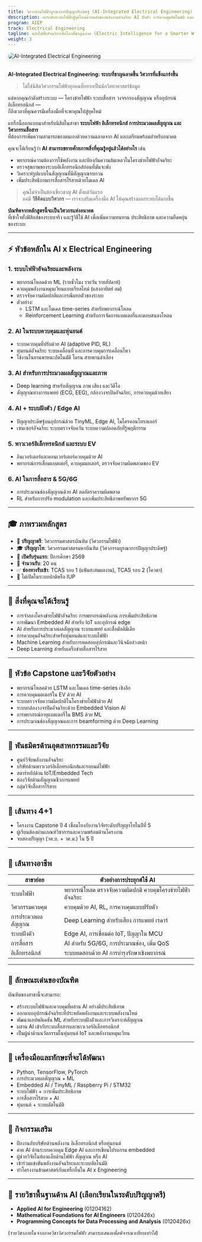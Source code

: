 ```yaml
---
title: วิศวกรรมไฟฟ้าบูรณาการปัญญาประดิษฐ์ (AI-Integrated Electrical Engineering)
description: ยกระดับระบบไฟฟ้าสู่ยุคใหม่ด้วยพลังของพลังงานอัจฉริยะ AI ฝังตัว การควบคุมอัตโนมัติ และการสื่อสารอัจฉริยะ
program: AIEP
track: Electrical Engineering
tagline: พลังไฟฟ้าอัจฉริยะเพื่อโลกที่ชาญฉลาด (Electric Intelligence for a Smarter World.)
weight: 3
---
```


<img src="/img/banners/electrical-hero.png"
     alt="AI-Integrated Electrical Engineering"
     style="max-width: 100%; height: auto; margin: 0 0 2rem 0; border-radius: 1rem; box-shadow: 0 6px 12px rgba(0,0,0,0.1); display: block;" />


**AI-Integrated Electrical Engineering: ระบบที่ชาญฉลาดขึ้น วิศวกรที่แข็งแกร่งขึ้น**

> ไม่ใช่นิสิตวิศวกรรมไฟฟ้าทุกคนที่อยากเป็นนักวิทยาศาสตร์ข้อมูล

แต่หากคุณกำลังสร้างระบบ — โครงข่ายไฟฟ้า ระบบสื่อสาร วงจรกรองสัญญาณ หรืออุปกรณ์อิเล็กทรอนิกส์ —  
ก็ถึงเวลาที่คุณควรมีเครื่องมือที่จะพาคุณไปสู่ยุคใหม่

แทร็กนี้ออกแบบมาสำหรับนิสิตในสาขา **ระบบไฟฟ้า อิเล็กทรอนิกส์ การประมวลผลสัญญาณ และวิศวกรรมสื่อสาร**  
ที่ต้องการเพิ่มความสามารถของตนเองด้วยความฉลาดจาก AI และเตรียมพร้อมสำหรับอนาคต

คุณจะได้เรียนรู้ว่า **AI สามารถขยายศักยภาพสิ่งที่คุณรู้อยู่แล้วได้อย่างไร** เช่น

- พยากรณ์ความต้องการใช้พลังงาน และป้องกันความล้มเหลวในโครงข่ายไฟฟ้าอัจฉริยะ  
- ตรวจสุขภาพของระบบอิเล็กทรอนิกส์ก่อนที่มันจะพัง  
- วิเคราะห์รูปแบบในสัญญาณที่มีสัญญาณรบกวน  
- เพิ่มประสิทธิภาพการสื่อสารไร้สายด้วยโมเดล AI

> คุณไม่จำเป็นต้องเชี่ยวชาญ AI ตั้งแต่วันแรก  
> แค่มี **วิธีคิดแบบวิศวกร** — เราจะเสริมเครื่องมือ AI ให้คุณสร้างผลกระทบได้มากขึ้น

**บัณฑิตจากหลักสูตรนี้จะเป็นวิศวกรแห่งอนาคต**  
ที่เข้าใจทั้งฟิสิกส์ของระบบจริง และรู้วิธีใช้ AI เพื่อเพิ่มความทนทาน ประสิทธิภาพ และความยืดหยุ่นของระบบ

---

## ⚡ หัวข้อหลักใน AI x Electrical Engineering

### 1. ระบบไฟฟ้าอัจฉริยะและพลังงาน

- พยากรณ์โหลดด้วย ML (รายชั่วโมง รายวัน รายสัปดาห์)  
- ควบคุมพลังงานหมุนเวียนแบบเรียลไทม์ (แสงอาทิตย์ ลม)  
- ตรวจจับความผิดปกติและกรณีแยกตัวของระบบ  
- ตัวอย่าง:  
  - LSTM และโมเดล time-series สำหรับพยากรณ์โหลด  
  - Reinforcement Learning สำหรับการจัดการแบตเตอรี่และตอบสนองโหลด

### 2. AI ในระบบควบคุมและหุ่นยนต์

- ระบบควบคุมที่ปรับด้วย AI (adaptive PID, RL)  
- หุ่นยนต์อัจฉริยะ ระบบเคลื่อนที่ และการควบคุมการเคลื่อนไหว  
- ใช้งานในยานพาหนะอัตโนมัติ โดรน สายพานลำเลียง

### 3. AI สำหรับการประมวลผลสัญญาณและภาพ

- Deep learning สำหรับสัญญาณ ภาพ เสียง และวิดีโอ  
- สัญญาณทางการแพทย์ (ECG, EEG), กล้องวงจรปิดอัจฉริยะ, การควบคุมด้วยเสียง

### 4. AI + ระบบฝังตัว / Edge AI

- ปัญญาประดิษฐ์บนอุปกรณ์ด้วย TinyML, Edge AI, ไมโครคอนโทรลเลอร์  
- เซนเซอร์อัจฉริยะ ระบบตรวจจับควัน ระบบความปลอดภัยที่รู้พฤติกรรม

### 5. พาวเวอร์อิเล็กทรอนิกส์ และระบบ EV

- อินเวอร์เตอร์และคอนเวอร์เตอร์ควบคุมด้วย AI  
- พยากรณ์การเสื่อมแบตเตอรี่, ควบคุมมอเตอร์, ตรวจจับความผิดพลาดของ EV

### 6. AI ในการสื่อสาร & 5G/6G

- การประมาณช่องสัญญาณด้วย AI ลดอัตราความผิดพลาด  
- RL สำหรับการปรับ modulation และเพิ่มประสิทธิภาพทรัพยากร 5G

---

## 🎓 ภาพรวมหลักสูตร

- 🏫 **ปริญญาตรี**: วิศวกรรมศาสตรบัณฑิต (วิศวกรรมไฟฟ้า)  
- 🎓 **ปริญญาโท**: วิศวกรรมศาสตรมหาบัณฑิต (วิศวกรรมบูรณาการปัญญาประดิษฐ์)  
- 📅 **เปิดรับรุ่นแรก**: ปีการศึกษา 2569  
- 👥 **จำนวนรับ**: 20 คน  
- ✅ **ช่องทางรับเข้า**: TCAS รอบ 1 (แฟ้มสะสมผลงาน), TCAS รอบ 2 (โควตา)  
- 🚫 ไม่เปิดในระบบปกติหรือ IUP

---

## 🧠 สิ่งที่คุณจะได้เรียนรู้

- การจำลองโครงข่ายไฟฟ้าอัจฉริยะ การพยากรณ์พลังงาน การเพิ่มประสิทธิภาพ  
- การพัฒนา Embedded AI สำหรับ IoT และอุปกรณ์ edge  
- AI สำหรับการประมวลผลสัญญาณ ระบบแพทย์ และสื่อมัลติมีเดีย  
- การควบคุมอัจฉริยะสำหรับหุ่นยนต์และระบบไฟฟ้า  
- Machine Learning สำหรับการทดสอบอุปกรณ์และวินิจฉัยล่วงหน้า  
- Deep Learning สำหรับเครือข่ายสื่อสารไร้สาย

---

## 🧪 หัวข้อ Capstone และวิจัยตัวอย่าง

- พยากรณ์โหลดด้วย LSTM และโมเดล time-series เชิงลึก  
- การควบคุมมอเตอร์ใน EV ด้วย AI  
- ระบบตรวจจับความผิดปกติในโครงข่ายไฟฟ้าด้วย AI  
- ระบบกล้องวงจรปิดอัจฉริยะด้วย Embedded Vision AI  
- การพยากรณ์อายุแบตเตอรี่ใน BMS ด้วย ML  
- การประมาณช่องสัญญาณและการ beamforming ด้วย Deep Learning

---

## 🤝 พันธมิตรด้านอุตสาหกรรมและวิจัย

- ศูนย์วิจัยพลังงานอัจฉริยะ  
- บริษัทด้านพาวเวอร์อิเล็กทรอนิกส์และรถยนต์ไฟฟ้า  
- สตาร์ทอัปด้าน IoT/Embedded Tech  
- ห้องวิจัยด้านสัญญาณชีวการแพทย์  
- กลุ่มวิจัยสื่อสารไร้สาย

---

## 🔄 เส้นทาง 4+1

- โครงงาน Capstone ปี 4 เชื่อมโยงกับงานวิจัยระดับปริญญาโทในปีที่ 5  
- ผู้เรียนต้องผ่านเกณฑ์วิชาการและความพร้อมด้านโครงงาน  
- จบสองปริญญา (วศ.บ. + วศ.ม.) ใน 5 ปี

---

## 🧭 เส้นทางอาชีพ

| สาขาย่อย              | ตัวอย่างการประยุกต์ใช้ AI                              |
|------------------------|----------------------------------------------------------|
| ระบบไฟฟ้า             | พยากรณ์โหลด ตรวจจับความผิดปกติ ควบคุมโครงข่ายไฟฟ้าอัจฉริยะ |
| วิศวกรรมควบคุม        | ควบคุมด้วย AI, RL, การควบคุมแบบปรับตัว                   |
| การประมวลผลสัญญาณ     | Deep Learning สำหรับเสียง การแพทย์ เรดาร์               |
| ระบบฝังตัว            | Edge AI, การเชื่อมต่อ IoT, ปัญญาใน MCU                  |
| การสื่อสาร             | AI สำหรับ 5G/6G, การประมาณช่อง, เพิ่ม QoS               |
| อิเล็กทรอนิกส์         | ระบบทดสอบด้วย AI การบำรุงรักษาเชิงพยากรณ์               |

---

## 🌟 ลักษณะเด่นของบัณฑิต

บัณฑิตของสาขานี้จะสามารถ:

- สร้างระบบไฟฟ้าและควบคุมที่ผสาน AI อย่างมีประสิทธิภาพ  
- ออกแบบอุปกรณ์อัจฉริยะที่ประหยัดพลังงานและระบบพลังงานใหม่  
- พัฒนาแอปพลิเคชัน ML สำหรับระบบฝังตัวและการวิเคราะห์สัญญาณ  
- ผสาน AI เข้ากับระบบสื่อสารและพาวเวอร์อิเล็กทรอนิกส์  
- เป็นผู้นำด้านนวัตกรรมในหุ่นยนต์ IoT และพลังงานหมุนเวียน

---

## 🧰 เครื่องมือและทักษะที่จะได้พัฒนา

- Python, TensorFlow, PyTorch  
- การประมวลผลสัญญาณ + ML  
- Embedded AI / TinyML / Raspberry Pi / STM32  
- ระบบไฟฟ้า + การเพิ่มประสิทธิภาพ  
- การสื่อสารไร้สาย + AI  
- หุ่นยนต์ + ระบบอัตโนมัติ

---

## 🎒 กิจกรรมเสริม

- ฝึกงานกับบริษัทด้านพลังงาน อิเล็กทรอนิกส์ หรือหุ่นยนต์  
- ค่าย AI ด้านระบบควบคุม Edge AI และการเขียนโปรแกรม embedded  
- ผู้ช่วยวิจัยในห้องแล็บด้านไฟฟ้า สัญญาณ หรือ AI  
- เข้าร่วมแข่งขันพลังงานอัจฉริยะและระบบอัตโนมัติ  
- ทำโครงงานข้ามศาสตร์กับแทร็กอื่นใน AI x Engineering

---

## 🧩 รายวิชาพื้นฐานด้าน AI (เลือกเรียนในระดับปริญญาตรี)

- **Applied AI for Engineering** (01204162)  
- **Mathematical Foundations for AI Engineers** (0120426x)  
- **Programming Concepts for Data Processing and Analysis** (0120426x)

(*รายวิชาภายในจากภาควิชาวิศวกรรมไฟฟ้า สามารถเสนอเพื่อพิจารณาเทียบเท่าได้*)
